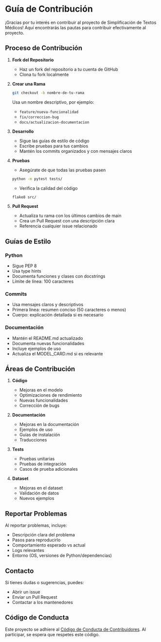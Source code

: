 # Guía de Contribución

¡Gracias por tu interés en contribuir al proyecto de Simplificación de Textos Médicos! Aquí encontrarás las pautas para contribuir efectivamente al proyecto.

## Proceso de Contribución

1. **Fork del Repositorio**
   - Haz un fork del repositorio a tu cuenta de GitHub
   - Clona tu fork localmente

2. **Crear una Rama**
   ```bash
   git checkout -b nombre-de-tu-rama
   ```
   Usa un nombre descriptivo, por ejemplo:
   - `feature/nueva-funcionalidad`
   - `fix/correccion-bug`
   - `docs/actualizacion-documentacion`

3. **Desarrollo**
   - Sigue las guías de estilo de código
   - Escribe pruebas para tus cambios
   - Mantén los commits organizados y con mensajes claros

4. **Pruebas**
   - Asegúrate de que todas las pruebas pasen
   ```bash
   python -m pytest tests/
   ```
   - Verifica la calidad del código
   ```bash
   flake8 src/
   ```

5. **Pull Request**
   - Actualiza tu rama con los últimos cambios de main
   - Crea un Pull Request con una descripción clara
   - Referencia cualquier issue relacionado

## Guías de Estilo

### Python
- Sigue PEP 8
- Usa type hints
- Documenta funciones y clases con docstrings
- Límite de línea: 100 caracteres

### Commits
- Usa mensajes claros y descriptivos
- Primera línea: resumen conciso (50 caracteres o menos)
- Cuerpo: explicación detallada si es necesario

### Documentación
- Mantén el README.md actualizado
- Documenta nuevas funcionalidades
- Incluye ejemplos de uso
- Actualiza el MODEL_CARD.md si es relevante

## Áreas de Contribución

1. **Código**
   - Mejoras en el modelo
   - Optimizaciones de rendimiento
   - Nuevas funcionalidades
   - Corrección de bugs

2. **Documentación**
   - Mejoras en la documentación
   - Ejemplos de uso
   - Guías de instalación
   - Traducciones

3. **Tests**
   - Pruebas unitarias
   - Pruebas de integración
   - Casos de prueba adicionales

4. **Dataset**
   - Mejoras en el dataset
   - Validación de datos
   - Nuevos ejemplos

## Reportar Problemas

Al reportar problemas, incluye:
- Descripción clara del problema
- Pasos para reproducirlo
- Comportamiento esperado vs actual
- Logs relevantes
- Entorno (OS, versiones de Python/dependencias)

## Contacto

Si tienes dudas o sugerencias, puedes:
- Abrir un issue
- Enviar un Pull Request
- Contactar a los mantenedores

## Código de Conducta

Este proyecto se adhiere al [Código de Conducta de Contribuidores](https://www.contributor-covenant.org/es/version/2/0/code_of_conduct/). Al participar, se espera que respetes este código.
